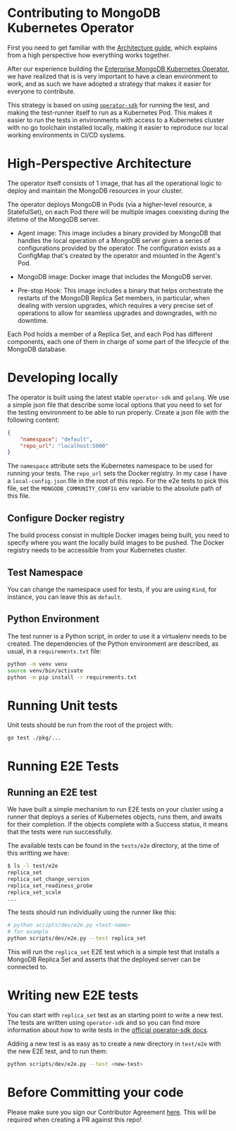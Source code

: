 # Contributing to MongoDB Kubernetes Operator

First you need to get familiar with the [Architecture guide](architecture.md), which explains
from a high perspective how everything works together.

After our experience building the [Enterprise MongoDB Kubernetes
Operator](https://github.com/mongodb/mongodb-enterprise-operator), we have
realized that is is very important to have a clean environment to work, and as such we have
adopted a strategy that makes it easier for everyone to contribute.

This strategy is based on using
[`operator-sdk`](https://github.com/operator-framework/operator-sdk) for running
the test, and making the test-runner itself to run as a Kubernetes Pod. This
makes it easier to run the tests in environments with access to a Kubernetes
cluster with no go toolchain installed locally, making it easier to reproduce
our local working environments in CI/CD systems.

# High-Perspective Architecture

The operator itself consists of 1 image, that has all the operational logic to deploy and 
maintain the MongoDB resources in your cluster.

The operator deploys MongoDB in Pods (via a higher-level resource, a
StatefulSet), on each Pod there will be multiple images coexisting during the
lifetime of the MongoDB server.

* Agent image: This image includes a binary provided by MongoDB that handles
the local operation of a MongoDB server given a series of configurations
provided by the operator. The configuration exists as a ConfigMap that's created
by the operator and mounted in the Agent's Pod.

* MongoDB image: Docker image that includes the MongoDB server.

* Pre-stop Hook: This image includes a binary that helps orchestrate the
  restarts of the MongoDB Replica Set members, in particular, when dealing with
  version upgrades, which requires a very precise set of operations to allow for
  seamless upgrades and downgrades, with no downtime.

Each Pod holds a member of a Replica Set, and each Pod has different components,
each one of them in charge of some part of the lifecycle of the MongoDB database.

# Developing locally

The operator is built using the latest stable `operator-sdk` and `golang`. We use a simple
json file that describe some local options that you need to set for the testing environment
to be able to run properly. Create a json file with the following content:

```json
{
    "namespace": "default",
    "repo_url": "localhost:5000"
}
```

The `namespace` attribute sets the Kubernetes namespace to be used for running
your tests. The `repo_url` sets the Docker registry. In my case I have a
`local-config.json` file in the root of this repo. For the e2e tests to pick
this file, set the `MONGODB_COMMUNITY_CONFIG` env variable to the absolute path
of this file.

## Configure Docker registry

The build process consist in multiple Docker images being built, you need to specify 
where you want the locally build images to be pushed. The Docker registry needs to be
accessible from your Kubernetes cluster.

## Test Namespace

You can change the namespace used for tests, if you are using `Kind`, for
instance, you can leave this as `default`.

## Python Environment

The test runner is a Python script, in order to use it a virtualenv needs to be
created. The dependencies of the Python environment are described, as usual, in
a `requirements.txt` file:

```sh
python -m venv venv
source venv/bin/activate
python -m pip install -r requirements.txt
```

# Running Unit tests

Unit tests should be run from the root of the project with:

```sh
go test ./pkg/...
```

# Running E2E Tests

## Running an E2E test

We have built a simple mechanism to run E2E tests on your cluster using a runner
that deploys a series of Kubernetes objects, runs them, and awaits for their
completion. If the objects complete with a Success status, it means that the
tests were run successfully.

The available tests can be found in the `tests/e2e` directory, at the time of this
writting we have:

```sh
$ ls -l test/e2e
replica_set
replica_set_change_version
replica_set_readiness_probe
replica_set_scale
...
```

The tests should run individually using the runner like this:

```sh
# python scripts/dev/e2e.py <test-name>
# for example
python scripts/dev/e2e.py --test replica_set
```

This will run the `replica_set` E2E test which is a simple test that installs a
MongoDB Replica Set and asserts that the deployed server can be connected to.

# Writing new E2E tests

You can start with `replica_set` test as an starting point to write a new test.
The tests are written using `operator-sdk` and so you can find more information
about how to write tests in the [official operator-sdk
docs](https://sdk.operatorframework.io/docs/golang/e2e-tests/).

Adding a new test is as easy as to create a new directory in `test/e2e` with the
new E2E test, and to run them:

```sh
python scripts/dev/e2e.py --test <new-test>
```

# Before Committing your code

Please make sure you sign our Contributor Agreement
[here](https://www.mongodb.com/legal/contributor-agreement). This will be
required when creating a PR against this repo!
